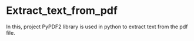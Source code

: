 # Extract_text_from_pdf
In this, project PyPDF2 library  is used in python to extract text from the pdf file.
